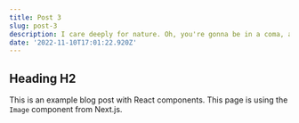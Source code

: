 ```yaml
---
title: Post 3
slug: post-3
description: I care deeply for nature. Oh, you're gonna be in a coma, all right. He'll want to use your yacht, and I don't want this thing smelling like fish. Get me a vodka rocks. And a piece of toast. No! I was ashamed to be SEEN with you. I like being with you.
date: '2022-11-10T17:01:22.920Z'
---
```


## Heading H2

This is an example blog post with React components. This page is using the `Image` component from Next.js.